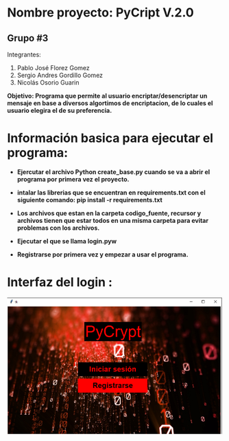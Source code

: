  # Nombre proyecto: PyCript V.2.0
 ## Grupo #3
 
  Integrantes:
  1. Pablo José Florez Gomez
  2. Sergio Andres Gordillo Gomez
  3. Nicolás Osorio Guarin
  
<strong>Objetivo<strong>: Programa que permite al usuario encriptar/desencriptar un mensaje en base a diversos algortimos de encriptacion, de lo cuales el usuario elegira el de su preferencia.

# Información basica para ejecutar el programa:

- Ejercutar el archivo Python create_base.py cuando se va a abrir el programa por primera vez el proyecto.

- intalar las librerias que se encuentran en requirements.txt con el siguiente comando:    **pip install -r requirements.txt**
 
- Los archivos que estan en la carpeta codigo_fuente, recursor y archivos tienen que estar todos en una misma carpeta para evitar problemas con los archivos. 

- Ejecutar el que se llama login.pyw

- Registrarse por primera vez y empezar a usar el programa.

# Interfaz del login :

  ![click](/recursor/images_Readme/readme1.png)
